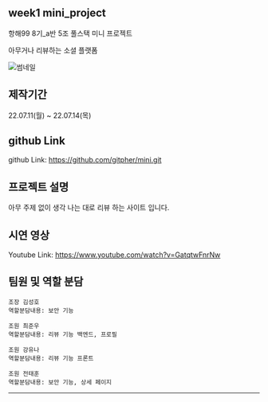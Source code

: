 ## week1 mini_project
항해99 8기_a반 5조 풀스택 미니 프로젝트

아무거나 리뷰하는 소셜 플랫폼

![썸네일](https://user-images.githubusercontent.com/79530534/178928923-c55a29a0-45f9-4c4b-8c37-28be1b7ff71e.PNG)

## 제작기간 
22.07.11(월) ~ 22.07.14(목)

## github Link
github Link: https://github.com/gitpher/mini.git

## 프로젝트 설명
아무 주제 없이 생각 나는 대로 리뷰 하는 사이트 입니다.

## 시연 영상
Youtube Link: https://www.youtube.com/watch?v=GatqtwFnrNw

## 팀원 및 역할 분담
```
조장 김성호
역할분담내용: 보안 기능
```
```
조원 최준우
역할분담내용: 리뷰 기능 백엔드, 프로필
```
```
조원 강유나
역할분담내용: 리뷰 기능 프론트
```
```
조원 전태훈
역할분담내용: 보안 기능, 상세 페이지
```
<hr>
